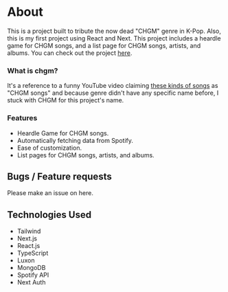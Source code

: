 # About
This is a project built to tribute the now dead "CHGM" genre in K-Pop.
Also, this is my first project using React and Next.
This project includes a heardle game for CHGM songs, and a list page for CHGM songs, artists, and albums.
You can check out the project [here](https://chgm.vercel.app/).


### What is chgm?
It's a reference to a funny YouTube video claiming [these kinds of songs](https://open.spotify.com/playlist/2FONa0A7EaSDvAgck02s5s?si=58599d12695c4706) as "CHGM songs" and because genre didn't have any specific name before, I stuck with CHGM for this project's name.

### Features
- Heardle Game for CHGM songs.
- Automatically fetching data from Spotify.
- Ease of customization.
- List pages for CHGM songs, artists, and albums.

## Bugs / Feature requests
Please make an issue on here.

## Technologies Used
- Tailwind
- Next.js
- React.js
- TypeScript
- Luxon
- MongoDB
- Spotify API
- Next Auth
